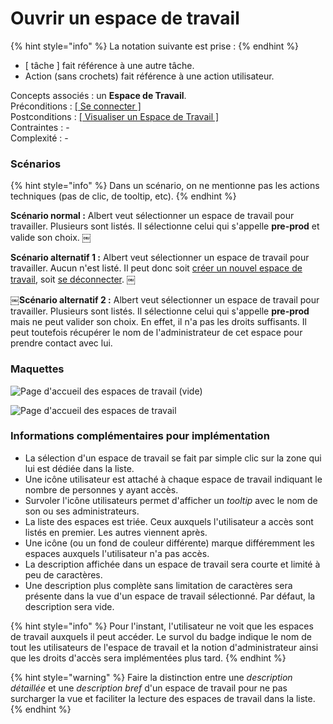 # Ouvrir un espace de travail

{% hint style="info" %}
La notation suivante est prise :
{% endhint %}

* \[ tâche \] fait référence à une autre tâche.
* Action \(sans crochets\) fait référence à une action utilisateur.

Concepts associés : un **Espace de Travail**.  
Préconditions : [\[ Se connecter \]](se-connecter.md)  
Postconditions : [\[ Visualiser un Espace de Travail \]](visualiser-un-espace-de-travail.md)  
Contraintes : -  
Complexité : -

### Scénarios

{% hint style="info" %}
Dans un scénario, on ne mentionne pas les actions techniques \(pas de clic, de tooltip, etc\).
{% endhint %}

**Scénario normal :** Albert veut sélectionner un espace de travail pour travailler. Plusieurs sont listés. Il sélectionne celui qui s'appelle **pre-prod** et valide son choix. ￼  
  
**Scénario alternatif 1 :** Albert veut sélectionner un espace de travail pour travailler. Aucun n'est listé. Il peut donc soit [créer un nouvel espace de travail](definir-un-espace-de-travail.md), soit [se déconnecter](se-deconnecter.md). ￼  
  
**￼Scénario alternatif 2 :** Albert veut sélectionner un espace de travail pour travailler. Plusieurs sont listés. Il sélectionne celui qui s'appelle **pre-prod** mais ne peut valider son choix. En effet, il n'a pas les droits suffisants. Il peut toutefois récupérer le nom de l'administrateur de cet espace pour prendre contact avec lui.

### Maquettes

![Page d&apos;accueil des espaces de travail \(vide\)](../../.gitbook/assets/vue-no-workspace.png)

![Page d&apos;accueil des espaces de travail](../../.gitbook/assets/workspace-select-v3.png)

### Informations complémentaires pour implémentation

* La sélection d'un espace de travail se fait par simple clic sur la zone qui lui est dédiée dans la liste.
* Une icône utilisateur est attaché à chaque espace de travail indiquant le nombre de personnes y ayant accès.
* Survoler l'icône utilisateurs permet d'afficher un _tooltip_ avec le nom de son ou ses administrateurs. 
* La liste des espaces est triée. Ceux auxquels l'utilisateur a accès sont listés en premier. Les autres viennent après.
* Une icône \(ou un fond de couleur différente\) marque différemment les espaces auxquels l'utilisateur n'a pas accès.
* La description affichée dans un espace de travail sera courte et limité à peu de caractères. 
* Une description plus complète sans limitation de caractères sera présente dans la vue d'un espace de travail sélectionné. Par défaut, la description sera vide.

{% hint style="info" %}
Pour l'instant, l'utilisateur ne voit que les espaces de travail auxquels il peut accéder. Le survol du badge indique le nom de tout les utilisateurs de l'espace de travail et la notion d'administrateur ainsi que les droits d'accès sera implémentées plus tard.
{% endhint %}

{% hint style="warning" %}
Faire la distinction entre une _description détaillée_ et une _description bref_ d'un espace de travail pour ne pas surcharger la vue et faciliter la lecture des espaces de travail dans la liste.
{% endhint %}

